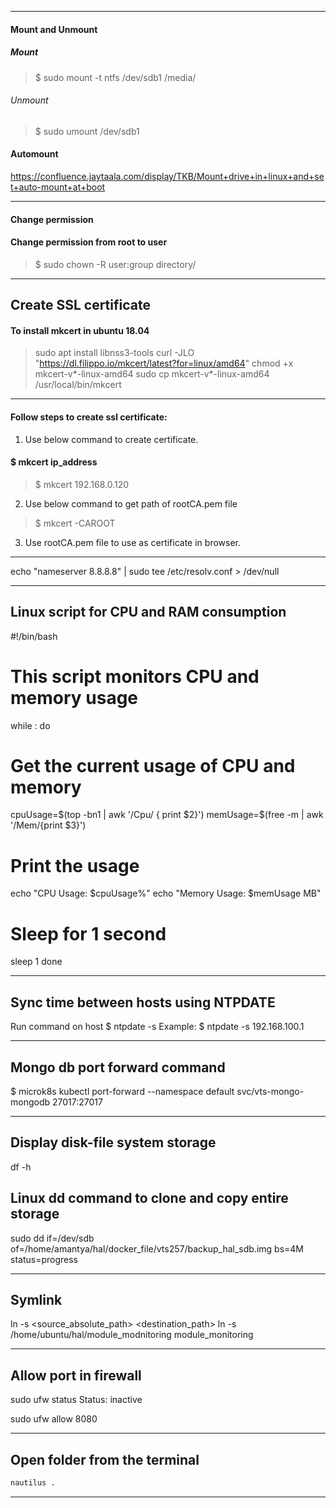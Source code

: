 ______________________________________________________________
#### Mount and Unmount
##### Mount 
> $ sudo mount -t ntfs /dev/sdb1 /media/
###### Unmount
> $ sudo umount /dev/sdb1

#### Automount
https://confluence.jaytaala.com/display/TKB/Mount+drive+in+linux+and+set+auto-mount+at+boot
______________________________________________________________
#### Change permission
#### Change permission from root to user
> $ sudo chown -R user:group directory/
______________________________________________________________
## Create SSL certificate
#### To install mkcert in ubuntu 18.04
> sudo apt install libnss3-tools
curl -JLO "https://dl.filippo.io/mkcert/latest?for=linux/amd64"
chmod +x mkcert-v*-linux-amd64
sudo cp mkcert-v*-linux-amd64 /usr/local/bin/mkcert
______________________________________________________________
#### Follow steps to create ssl certificate:
1. Use below command to create certificate.
#### $ mkcert ip_address
> $ mkcert 192.168.0.120
2. Use below command to get path of rootCA.pem file
> $ mkcert -CAROOT
3. Use rootCA.pem file to use as certificate in browser.
___


echo "nameserver 8.8.8.8" | sudo tee /etc/resolv.conf > /dev/null
______________________________________________________________
## Linux script for CPU and RAM consumption

#!/bin/bash
# This script monitors CPU and memory usage

while :
do 
  # Get the current usage of CPU and memory
  cpuUsage=$(top -bn1 | awk '/Cpu/ { print $2}')
  memUsage=$(free -m | awk '/Mem/{print $3}')

  # Print the usage
  echo "CPU Usage: $cpuUsage%"
  echo "Memory Usage: $memUsage MB"
 
  # Sleep for 1 second
  sleep 1
done
_________________________________________________________________

## Sync time between hosts using NTPDATE
Run command on host
$ ntpdate -s <ip-address-of-another-host>
Example: $ ntpdate -s 192.168.100.1
_________________________________________________________________

## Mongo db port forward command
$ microk8s kubectl port-forward --namespace default svc/vts-mongo-mongodb 27017:27017

______________________________________________________________________________________
## Display disk-file system storage
df -h 

## Linux dd command to clone and copy entire storage
sudo dd if=/dev/sdb of=/home/amantya/hal/docker_file/vts257/backup_hal_sdb.img bs=4M status=progress
________________________________________________________________________________________________________
## Symlink 
ln -s <source_absolute_path> <destination_path>
ln -s /home/ubuntu/hal/module_modnitoring module_monitoring
________________________________________________________________________________________________________

## Allow port in firewall
sudo ufw status
Status: inactive

sudo ufw allow 8080
__________________________________________________________________________________________________________

## Open folder from the terminal
```sh
nautilus .
```
_____________________________________________________________________________________________________